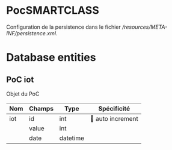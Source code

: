 # PocSMARTCLASS

Configuration de la persistence dans le fichier */resources/META-INF/persistence.xml*.

# Database entities

## PoC iot

Objet du PoC 

| **Nom** | **Champs** | **Type** | **Spécificité** |
|---------|------------|----------|-----------------|
| iot | id | int | :key: auto increment |
| | value | int | |
| | date | datetime | |